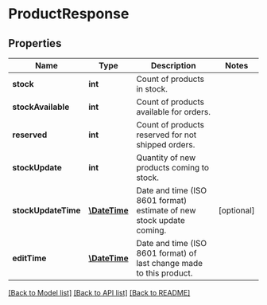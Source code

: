 # ProductResponse

## Properties
Name | Type | Description | Notes
------------ | ------------- | ------------- | -------------
**stock** | **int** | Count of products in stock. | 
**stockAvailable** | **int** | Count of products available for orders. | 
**reserved** | **int** | Count of products reserved for not shipped orders. | 
**stockUpdate** | **int** | Quantity of new products coming to stock. | 
**stockUpdateTime** | [**\DateTime**](\DateTime.md) | Date and time (ISO 8601 format) estimate of new stock update coming. | [optional] 
**editTime** | [**\DateTime**](\DateTime.md) | Date and time (ISO 8601 format) of last change made to this product. | 

[[Back to Model list]](../README.md#documentation-for-models) [[Back to API list]](../README.md#documentation-for-api-endpoints) [[Back to README]](../README.md)


